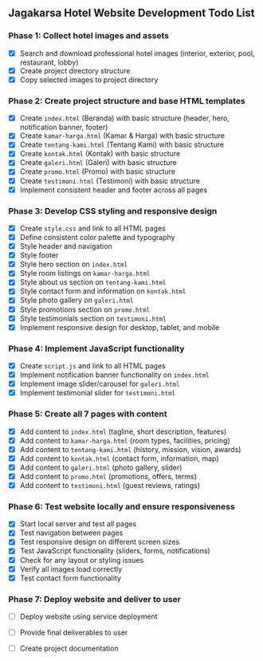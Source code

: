 ## Jagakarsa Hotel Website Development Todo List

### Phase 1: Collect hotel images and assets
- [x] Search and download professional hotel images (interior, exterior, pool, restaurant, lobby)
- [x] Create project directory structure
- [x] Copy selected images to project directory

### Phase 2: Create project structure and base HTML templates
- [x] Create `index.html` (Beranda) with basic structure (header, hero, notification banner, footer)
- [x] Create `kamar-harga.html` (Kamar & Harga) with basic structure
- [x] Create `tentang-kami.html` (Tentang Kami) with basic structure
- [x] Create `kontak.html` (Kontak) with basic structure
- [x] Create `galeri.html` (Galeri) with basic structure
- [x] Create `promo.html` (Promo) with basic structure
- [x] Create `testimoni.html` (Testimoni) with basic structure
- [x] Implement consistent header and footer across all pages

### Phase 3: Develop CSS styling and responsive design
- [x] Create `style.css` and link to all HTML pages
- [x] Define consistent color palette and typography
- [x] Style header and navigation
- [x] Style footer
- [x] Style hero section on `index.html`
- [x] Style room listings on `kamar-harga.html`
- [x] Style about us section on `tentang-kami.html`
- [x] Style contact form and information on `kontak.html`
- [x] Style photo gallery on `galeri.html`
- [x] Style promotions section on `promo.html`
- [x] Style testimonials section on `testimoni.html`
- [x] Implement responsive design for desktop, tablet, and mobile

### Phase 4: Implement JavaScript functionality
- [x] Create `script.js` and link to all HTML pages
- [x] Implement notification banner functionality on `index.html`
- [x] Implement image slider/carousel for `galeri.html`
- [x] Implement testimonial slider for `testimoni.html`

### Phase 5: Create all 7 pages with content
- [x] Add content to `index.html` (tagline, short description, features)
- [x] Add content to `kamar-harga.html` (room types, facilities, pricing)
- [x] Add content to `tentang-kami.html` (history, mission, vision, awards)
- [x] Add content to `kontak.html` (contact form, information, map)
- [x] Add content to `galeri.html` (photo gallery, slider)
- [x] Add content to `promo.html` (promotions, offers, terms)
- [x] Add content to `testimoni.html` (guest reviews, ratings)

### Phase 6: Test website locally and ensure responsiveness
- [x] Start local server and test all pages
- [x] Test navigation between pages
- [x] Test responsive design on different screen sizes
- [x] Test JavaScript functionality (sliders, forms, notifications)
- [x] Check for any layout or styling issues
- [x] Verify all images load correctly
- [x] Test contact form functionality

### Phase 7: Deploy website and deliver to user
- [ ] Deploy website using service deployment
- [ ] Provide final deliverables to user
- [ ] Create project documentation

